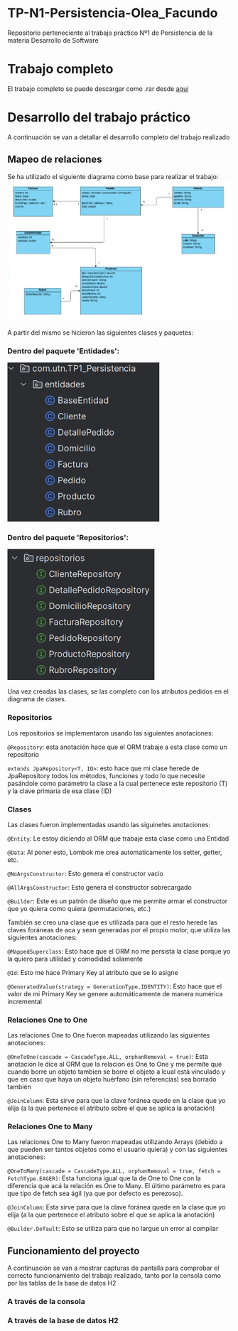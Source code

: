 # TP-N1-Persistencia-Olea_Facundo
Repositorio perteneciente al trabajo práctico Nº1 de Persistencia de la materia Desarrollo de Software

# Trabajo completo
El trabajo completo se puede descargar como .rar desde [aquí](https://github.com/Facustriker/TP-N1-Persistencia-Olea_Facundo/blob/main/TP1_Persistencia.rar)

# Desarrollo del trabajo práctico
A continuación se van a detallar el desarrollo completo del trabajo realizado

## Mapeo de relaciones
Se ha utilizado el siguiente diagrama como base para realizar el trabajo: ![](https://raw.githubusercontent.com/Facustriker/TP-N1-Persistencia-Olea_Facundo/main/TP1_Persistencia/Diagrama%20Clase%20Utilizado.jpg)

A partir del mismo se hicieron las siguientes clases y paquetes:

### Dentro del paquete 'Entidades':
![](https://raw.githubusercontent.com/Facustriker/TP-N1-Persistencia-Olea_Facundo/main/TP1_Persistencia/EntidadesCreadas.jpg)

### Dentro del paquete 'Repositorios':
![](https://raw.githubusercontent.com/Facustriker/TP-N1-Persistencia-Olea_Facundo/main/TP1_Persistencia/RepositoriosCreados.jpg)

Una vez creadas las clases, se las completo con los atributos pedidos en el diagrama de clases.

### Repositorios
Los repositorios se implementaron usando las siguientes anotaciones:

`@Repository`: esta anotación hace que el ORM trabaje a esta clase como un repositorio

`extends JpaRepository<T, ID>`: esto hace que mi clase herede de JpaRepository todos los métodos, funciones y todo lo que necesite 
pasándole como parámetro la clase a la cual pertenece este repositorio (T) y la clave primaria de esa clase (ID)

### Clases
Las clases fueron implementadas usando las siguinetes anotaciones:

`@Entity`: Le estoy diciendo al ORM que trabaje esta clase como una Entidad

`@Data`: Al poner esto, Lombok me crea automaticamente los setter, getter, etc.

`@NoArgsConstructor`: Esto genera el constructor vacio

`@AllArgsConstructor`: Esto genera el constructor sobrecargado

`@Builder`: Este es un patrón de diseño que me permite armar el constructor que yo quiera como quiera (permutaciones, etc.)

También se creo una clase que es utilizada para que el resto herede las claves foráneas de aca y sean generadas por el propio motor, que utiliza
las siguientes anotaciones:

`@MappedSuperclass`: Esto hace que el ORM no me persista la clase porque yo la quiero para utilidad y comodidad solamente

`@Id`: Esto me hace Primary Key al atributo que se lo asigne

`@GeneratedValue(strategy = GenerationType.IDENTITY)`: Esto hace que el valor de mi Primary Key se genere automáticamente de manera numérica incremental

### Relaciones One to One
Las relaciones One to One fueron mapeadas utilizando las siguientes anotaciones:

`@OneToOne(cascade = CascadeType.ALL, orphanRemoval = true)`: Esta anotacion le dice al ORM que la relacion es One to One y me permite que cuando borre un objeto tambien se borre el objeto a lcual está vinculado y que en caso que haya un objeto huérfano (sin referencias) sea borrado también

`@JoinColumn`: Esta sirve para que la clave foránea quede en la clase que yo elija (a la que pertenece el atributo sobre el que se aplica la anotación)

### Relaciones One to Many
Las relaciones One to Many fueron mapeadas utilizando Arrays (debido a que pueden ser tantos objetos como el usuario quiera) y con las siguientes anotaciones:

`@OneToMany(cascade = CascadeType.ALL, orphanRemoval = true, fetch = FetchType.EAGER)`: Esta funciona igual que la de One to One con la diferencia que acá la relación es One to Many. El último parámetro es para que tipo de fetch sea ágil (ya que por defecto es perezoso).

`@JoinColumn`: Esta sirve para que la clave foránea quede en la clase que yo elija (a la que pertenece el atributo sobre el que se aplica la anotación)

`@Builder.Default`: Esto se utiliza para que no largue un error al compilar


## Funcionamiento del proyecto
A continuación se van a mostrar capturas de pantalla para comprobar el correcto funcionamiento del trabajo realizado, tanto por la consola como por las tablas de la base de datos H2

### A través de la consola


### A través de la base de datos H2
